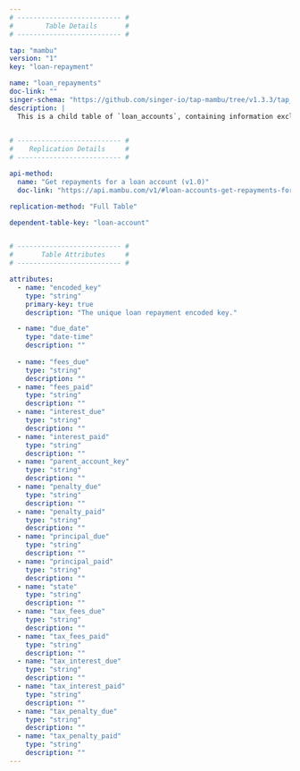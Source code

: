 ```yaml
---
# -------------------------- #
#        Table Details       #
# -------------------------- #

tap: "mambu"
version: "1"
key: "loan-repayment"

name: "loan_repayments"
doc-link: ""
singer-schema: "https://github.com/singer-io/tap-mambu/tree/v1.3.3/tap_mambu/schemas/loan_repayments.json"
description: |
  This is a child table of `loan_accounts`, containing information exclusively about loan repayments.
  

# -------------------------- #
#    Replication Details     #
# -------------------------- #

api-method:
  name: "Get repayments for a loan account (v1.0)"
  doc-link: "https://api.mambu.com/v1/#loan-accounts-get-repayments-for-a-loan-account"

replication-method: "Full Table"

dependent-table-key: "loan-account"


# -------------------------- #
#       Table Attributes     #
# -------------------------- #

attributes:
  - name: "encoded_key"
    type: "string"
    primary-key: true
    description: "The unique loan repayment encoded key."

  - name: "due_date"
    type: "date-time"
    description: ""
  
  - name: "fees_due"
    type: "string"
    description: ""
  - name: "fees_paid"
    type: "string"
    description: ""
  - name: "interest_due"
    type: "string"
    description: ""
  - name: "interest_paid"
    type: "string"
    description: ""
  - name: "parent_account_key"
    type: "string"
    description: ""
  - name: "penalty_due"
    type: "string"
    description: ""
  - name: "penalty_paid"
    type: "string"
    description: ""
  - name: "principal_due"
    type: "string"
    description: ""
  - name: "principal_paid"
    type: "string"
    description: ""
  - name: "state"
    type: "string"
    description: ""
  - name: "tax_fees_due"
    type: "string"
    description: ""
  - name: "tax_fees_paid"
    type: "string"
    description: ""
  - name: "tax_interest_due"
    type: "string"
    description: ""
  - name: "tax_interest_paid"
    type: "string"
    description: ""
  - name: "tax_penalty_due"
    type: "string"
    description: ""
  - name: "tax_penalty_paid"
    type: "string"
    description: ""
---
```

